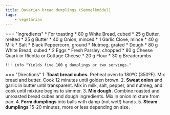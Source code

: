 ```yaml
---
title: Bavarian bread dumplings (Semmelknödel)
tags:
    - vegetarian
---
```

=== "Ingredients"
    * For toasting
        * 80 g White Bread, cubed
        * 25 g Butter, melted
    * 25 g Butter
    * 40 g Onion, minced
    * 1 Garlic Clove, mince
    * 40 g Milk
    * Salt
    * Black Peppercorn, ground
    * Nutmeg, grated
    * Dough
        * 80 g White Bread, cubed
        * 2 Eggs
        * Fresh Parsley, chopped
        * 80 g Cheese Quark or Ricotta or Cottage Cheese
        * 20 g Flour
        * 30 g Breadcrumbs

    !!! info "Yields five 100 g dumplings or two servings."

=== "Directions"
    1. **Toast bread cubes.** Preheat oven to 180ºC (350ºF). Mix bread and butter. Cook 12 minutes until golden brown.
    2. **Sweat onion** and garlic in butter until transparent. Mix in milk, salt, pepper, and nutmeg, and cook until mixture begins to simmer.
    3. **Mix dough.** Combine roasted and unroasted bread cubes and dough ingredients. Mix in onion mixture from pan.
    4. **Form dumplings** into balls with damp (not wet!) hands.
    5. **Steam dumplings** 15-20 minutes, more or less depending on size.

[^oberndorfer]:
    {{ cite.oberndorfer_knödel }} 28-9.
